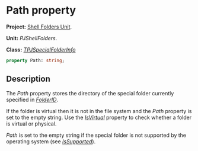 # Path property #

**Project:** [Shell Folders Unit](ShellFoldersUnit.md).

**Unit:** _PJShellFolders_.

**Class:** _[TPJSpecialFolderInfo](TPJSpecialFolderInfo.md)_

```pascal
property Path: string;
```

## Description ##

The _Path_ property stores the directory of the special folder currently specified in _[FolderID](TPJSpecialFolderInfoFolderID.md)_.

If the folder is virtual then it is not in the file system and the _Path_ property is set to the empty string. Use the _[IsVirtual](TPJSpecialFolderInfoIsVirtual.md)_ property to check whether a folder is virtual or physical.

_Path_ is set to the empty string if the special folder is not supported by the operating system (see _[IsSupported](TPJSpecialFolderInfoIsSupported.md)_).